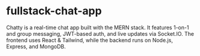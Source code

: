 # fullstack-chat-app
Chatty is a real-time chat app built with the MERN stack. It features 1-on-1 and group messaging, JWT-based auth, and live updates via Socket.IO. The frontend uses React &amp; Tailwind, while the backend runs on Node.js, Express, and MongoDB.
